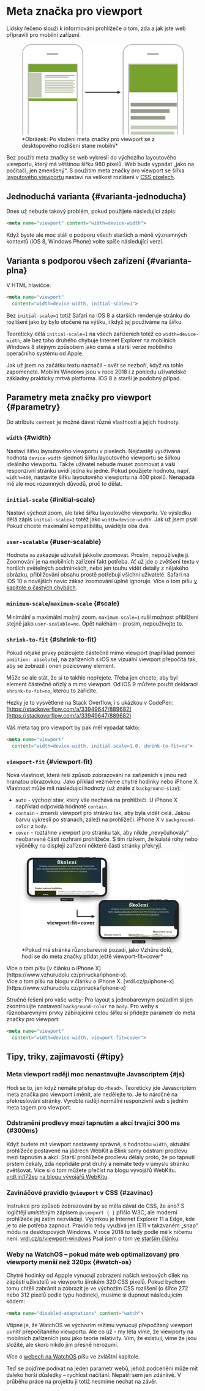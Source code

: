 # Meta značka pro viewport

Lidsky řečeno slouží k informování prohlížeče o tom, zda a jak jste web připravili pro mobilní zařízení.

<figure>
<img src="../dist/images/original/meta-viewport-mobile.jpg" alt="Meta Viewport">
<figcaption markdown="1">
*Obrázek: Po vložení meta značky pro viewport se z desktopového rozlišení stane mobilní*
</figcaption>
</figure>

Bez použití meta značky se web vykreslí do výchozího layoutového viewportu, který má většinou šířku 980 pixelů. Web bude vypadat „jako na počítači, jen zmenšený“. S použitím meta značky pro viewport se šířka [layoutového viewportu](viewport-mobily.md) nastaví na velikost rozlišení v [CSS pixelech](css-pixel.md).

## Jednoduchá varianta {#varianta-jednoducha}

Dnes už nebude takový problém, pokud použijete následující zápis:

```html
<meta name="viewport" content="width=device-width">
```

Když byste ale moc stáli o podporu všech starších a méně významných kontextů (iOS 8, Windows Phone) volte spíše následující verzi.

## Varianta s podporou všech zařízení {#varianta-plna}

V HTML hlavičce:

```html
<meta name="viewport"
  content="width=device-width, initial-scale=1">
```

Bez `initial-scale=1` totiž Safari na iOS 8 a starších renderuje stránku do rozlišení jako by bylo otočené na výšku, i když jej používáme na šířku.

Teoreticky dělá `initial-scale=1` na všech zařízeních totéž co `width=device-width`, ale bez toho druhého chybuje Internet Explorer na mobilních Windows 8 stejným způsobem jako osmá a starší verze mobilního operačního systému od Apple.

<!-- AdSnippet -->

Jak už jsem na začátku textu naznačil – svět se nezboří, když na tohle zapomenete. Mobilní Windows jsou v roce 2018 i z pohledu uživatelské základny prakticky mrtvá platforma. iOS 8 a starší je podobný případ.

## Parametry meta značky pro viewport {#parametry}

Do atributu `content` je možné dávat různé vlastnosti a jejich hodnoty.

### `width` {#width}

Nastaví šířku layoutového viewportu v pixelech. Nejčastěji využívaná hodnota `device-width` sjednotí šířku layoutového viewportu se šířkou ideálního viewportu. Takže uživatel nebude muset zoomovat a vaši responzivní stránku uvidí jedna ku jedné. Pokud použijete hodnotu, např. `width=400`, nastavíte šířku layoutového viewportu na 400 pixelů. Nenapadá mě ale moc rozumných důvodů, proč to dělat.

### `initial-scale` {#initial-scale}

Nastaví výchozí zoom, ale také šířku layoutového viewportu. Ve výsledku dělá zápis `initial-scale=1` totéž jako `width=device-width`. Jak už jsem psal: Pokud chcete maximální kompatibilitu, uvádějte oba dva.

### `user-scalable` {#user-scalable}

Hodnota `no` zakazuje uživateli jakkoliv zoomovat.  Prosím, nepoužívejte ji. Zoomování je na mobilních zařízení fakt potřeba. Ať už jde o zvětšení textu v horších světelných podmínkách, nebo jen touhu vidět detaily z nějakého obrázku, přibližování obsahu prostě potřebují všichni uživatelé. Safari na iOS 10 a novějších navíc zákaz zoomování úplně ignoruje. <span class="ebook-only">Více o tom píšu [v kapitole o častých chybách](responzivni-ui-caste-chyby.md).</span>

### `minimum-scale`/`maximum-scale` {#scale}

Minimální a maximální možný zoom. `maximum-scale=1` ruší možnost přiblížení stejně jako `user-scalable=no`. Opět naléhám – prosím, nepoužívejte to.

### `shrink-to-fit` {#shrink-to-fit}

Pokud nějaké prvky pozicujete částečně mimo viewport (například pomocí `position: absolute`), na zařízeních s iOS se vizuální viewport přepočítá tak, aby se zobrazil i onen pozicovaný element.

Může se ale stát, že si to takhle nepřejete. Třeba jen chcete, aby byl element částečně ořízlý a mimo viewport. Od iOS 9 můžete použít deklaraci `shrink-to-fit=no`, kterou to zařídíte.

Hezky je to vysvětlené na Stack Overflow, i s ukázkou v CodePen: [https://stackoverflow.com/a/33949647/889682](https://stackoverflow.com/a/33949647/889682)

Váš meta tag pro viewport by pak měl vypadat takto:

```html
<meta name="viewport"
  content="width=device-width, initial-scale=1.0, shrink-to-fit=no">
```

### `viewport-fit` {#viewport-fit}

Nová vlastnost, která řeší způsob zobrazování na zařízeních s jinou než hranatou obrazovkou. Jako příklad vezměme chytré hodinky nebo iPhone X. Vlastnost může mít následující hodnoty (už znáte z `background-size`):

- `auto` - výchozí stav, který vše nechává na prohlížeči. U iPhone X například odpovídá hodnotě `contain`.
- `contain` - zmenší viewport pro stránku tak, aby byla vidět celá. Jakou barvu vykreslí po stranách, záleží na prohlížeči. iPhone X v `background-color` z `body`.
- `cover` - roztáhne viewport pro stránku tak, aby nikde „nevyčuhovaly“ neobarvené části rozhraní prohlížeče. S tím rizikem, že kulaté rohy nebo výčnělky na displeji zařízení některé části stránky překryjí.

<figure>
<img src="../dist/images/original/viewport-fit-cover.jpg" alt="Viewport Fit">
<figcaption markdown="1">
*Pokud má stránka různobarevné pozadí, jako Vzhůru dolů, hodí se do meta značky přidat ještě viewport-fit=cover*
</figcaption>
</figure>

<div class="web-only" markdown="1">
Více o tom píšu [v článku o iPhone X](https://www.vzhurudolu.cz/prirucka/iphone-x).
</div>

<div class="ebook-only" markdown="1">
Více o tom píšu na blogu v článku o iPhone X. [vrdl.cz/p/iphone-x](https://www.vzhurudolu.cz/prirucka/iphone-x)
</div>

<!-- AdSnippet -->

Stručné řešení pro vaše weby: Pro layout s jednobarevným pozadím si jen zkontrolujte nastavení `background-color` na `body`. Pro weby s různobarevnými prvky zabírajícími celou šířku si přidejte parametr do meta značky pro viewport:

```html
<meta name="viewport"
  content="width=device-width, viewport-fit=cover">
```

## Tipy, triky, zajímavosti {#tipy}

### Meta viewport raději moc nenastavujte Javascriptem  {#js}

Hodí se to, jen když nemáte přístup do `<head>`. Teoreticky jde Javascriptem meta značka pro viewport i měnit, ale nedělejte to. Je to náročné na překreslování stránky. Vyrobte raději normální responzivní web s jedním meta tagem pro viewport.

### Odstranění prodlevy mezi tapnutím a akcí trvající 300 ms  {#300ms}

Když budete mít viewport nastavený správně, s hodnotou `width`, aktuální prohlížeče postavené na jádrech WebKit a Blink samy odstraní prodlevu mezi tapnutím a akcí. Starší prohlížeče prodlevu dělaly proto, že po tapnutí prstem čekaly, zda nepřidáte prst druhý a nemáte tedy v úmyslu stránku zvětšovat. Více si o tom můžete přečíst <span class="ebook-only" markdown="1">na blogu vývojářů WebKitu. [vrdl.in/l72eg](https://webkit.org/blog/5610/more-responsive-tapping-on-ios/)</span> <span class="ebook-only" markdown="1">[na blogu vývojářů WebKitu](https://webkit.org/blog/5610/more-responsive-tapping-on-ios/).</span>

### Zavináčové pravidlo `@viewport` v CSS {#zavinac}

Instrukce pro způsob zobrazování by se měla dávat do CSS, že ano? S logičtěji umístěným zápisem `@viewport { }` přišlo W3C, ale moderní prohlížeče jej zatím nezvládají. Výjimkou je Internet Explorer 11 a Edge, kde je to ale potřeba zapnout. Pravidlo tedy využívá jen IE11 v takzvaném „snap“ módu na desktopových Windows. V roce 2018 to tedy podle mě k ničemu není. <span class="ebook-only" markdown="1"> [vrdl.cz/p/viewport-windows](https://www.vzhurudolu.cz/prirucka/viewport-windows)</span> <span class="web-only" markdown="1">Psal jsem o tom [ve starším článku](https://www.vzhurudolu.cz/prirucka/viewport-windows).</span>

### Weby na WatchOS – pokud máte web optimalizovaný pro viewporty menší než 320px {#watch-os}

Chytré hodinky od Appple vynucují zobrazení našich webových dílek  na zápěstí uživatelů ve viewportu širokém 320 CSS pixelů. Pokud bychom tomu chtěli zabránit a zobrazit je ve výchozím CSS rozlišení (o šířce 272 nebo 312 pixelů podle typu hodinek), musíme si dupnout následujícím kódem:

```html
<meta name="disabled-adaptations" content="watch">
```

Vtipné je, že WatchOS ve výchozím režimu vynucují přepočítaný viewport uvnitř přepočítaného viewportu. Ale co už – my léta víme, že viewporty na mobilních zařízeních jsou jako teorie relativity. Vím, že existují, víme že jsou složité, ale skoro nikdo jim přesně nerozumí.

<div class="ebook-only" markdown="1">

Více o [webech na WatchOS](weby-watchos.md) píšu ve zvláštní kapitole.

Teď se pojďme podívat na jeden parametr webů, jehož podcenění může mít daleko horší důsledky – rychlost načítání. Nepatří sem jen zdánlivě. V průběhu práce na projektu ji totiž nesmíme nechat na závěr.

</div>

<!-- AdSnippet -->
